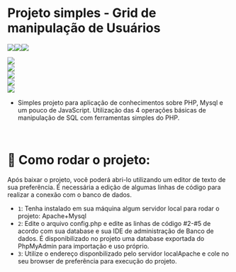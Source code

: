 # Projeto simples - Grid de manipulação de Usuários
<img src="https://img.shields.io/badge/MySQL-00000F?style=for-the-badge&logo=mysql&logoColor=white" /><img src="https://img.shields.io/badge/Bootstrap-563D7C?style=for-the-badge&logo=bootstrap&logoColor=white" /><img src="https://img.shields.io/badge/PHP-777BB4?style=for-the-badge&logo=php&logoColor=white" />

<img src="http://img.shields.io/static/v1?label=STATUS&message=%20CONCLUIDO&color=GREEN&style=for-the-badge" align="center" />


<br>
<img src="https://github.com/user-attachments/assets/add7ab39-ef4d-405f-b885-e693a8f9e2d7" />
<br>
<img src="https://github.com/user-attachments/assets/be27338f-c486-43d4-8e09-4b70e8b6fc4a" />
<br>
<img src="https://github.com/user-attachments/assets/e8eb700a-c18f-447f-ad93-d2d48d7bb4c1" />
<br>
<img src="https://github.com/user-attachments/assets/2c7b85df-1847-44ee-83f0-3bd985777bee" />
<br>

* Simples projeto para aplicação de conhecimentos sobre PHP, Mysql e um pouco de JavaScript. Utilização das 4 operações básicas de manipulação de SQL com ferramentas simples do PHP.
<br>

# :hammer: Como rodar o projeto:
Após baixar o projeto, você poderá abri-lo utilizando um editor de texto de sua preferência. É necessária a edição de algumas linhas de código para realizar a conexão com o banco de dados.
- `1`: Tenha instalado em sua máquina algum servidor local para rodar o projeto: <link href="https://www.javatpoint.com/xampp-vs-wamp-vs-mamp-vs-lamp">Apache+Mysql</link>
- `2`: Edite o arquivo <link href="/home/tlshudson/www/GridUsers/config.php">config.php</link> e edite as linhas de código #2-#5 de acordo com sua database e sua IDE de administração de Banco de dados. É disponibilizado no projeto uma database exportada do PhpMyAdmin para importação e uso próprio.
- `3`: Utilize o endereço disponbilizado pelo servidor local<link href="https://httpd.apache.org/download.cgi">Apache</link> e cole no seu browser de preferência para execução do projeto.